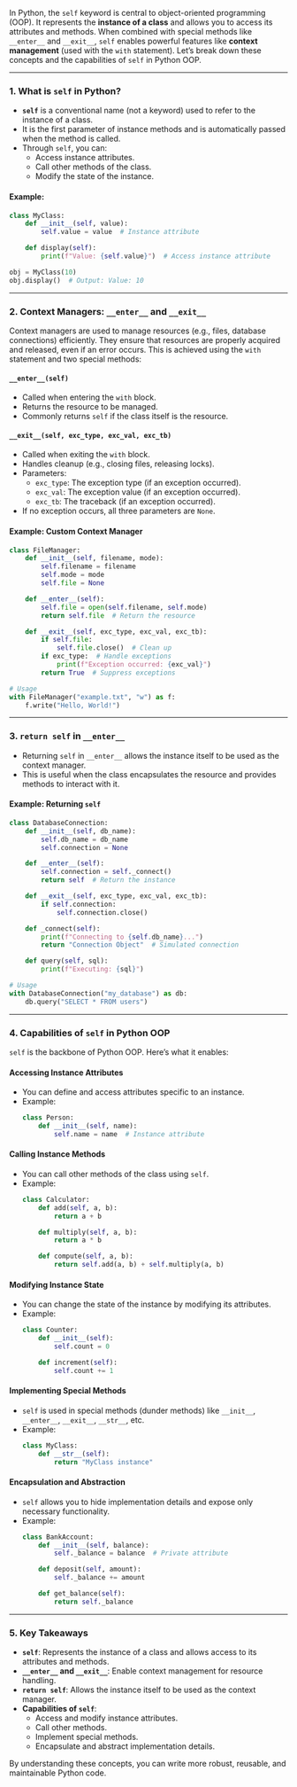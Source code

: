 In Python, the `self` keyword is central to object-oriented programming (OOP). It represents the **instance of a class** and allows you to access its attributes and methods. When combined with special methods like `__enter__` and `__exit__`, `self` enables powerful features like **context management** (used with the `with` statement). Let’s break down these concepts and the capabilities of `self` in Python OOP.

---

### **1. What is `self` in Python?**

- **`self`** is a conventional name (not a keyword) used to refer to the instance of a class.
- It is the first parameter of instance methods and is automatically passed when the method is called.
- Through `self`, you can:
  - Access instance attributes.
  - Call other methods of the class.
  - Modify the state of the instance.

#### Example:
```python
class MyClass:
    def __init__(self, value):
        self.value = value  # Instance attribute

    def display(self):
        print(f"Value: {self.value}")  # Access instance attribute

obj = MyClass(10)
obj.display()  # Output: Value: 10
```

---

### **2. Context Managers: `__enter__` and `__exit__`**

Context managers are used to manage resources (e.g., files, database connections) efficiently. They ensure that resources are properly acquired and released, even if an error occurs. This is achieved using the `with` statement and two special methods:

#### **`__enter__(self)`**
- Called when entering the `with` block.
- Returns the resource to be managed.
- Commonly returns `self` if the class itself is the resource.

#### **`__exit__(self, exc_type, exc_val, exc_tb)`**
- Called when exiting the `with` block.
- Handles cleanup (e.g., closing files, releasing locks).
- Parameters:
  - `exc_type`: The exception type (if an exception occurred).
  - `exc_val`: The exception value (if an exception occurred).
  - `exc_tb`: The traceback (if an exception occurred).
- If no exception occurs, all three parameters are `None`.

#### Example: Custom Context Manager
```python
class FileManager:
    def __init__(self, filename, mode):
        self.filename = filename
        self.mode = mode
        self.file = None

    def __enter__(self):
        self.file = open(self.filename, self.mode)
        return self.file  # Return the resource

    def __exit__(self, exc_type, exc_val, exc_tb):
        if self.file:
            self.file.close()  # Clean up
        if exc_type:  # Handle exceptions
            print(f"Exception occurred: {exc_val}")
        return True  # Suppress exceptions

# Usage
with FileManager("example.txt", "w") as f:
    f.write("Hello, World!")
```

---

### **3. `return self` in `__enter__`**

- Returning `self` in `__enter__` allows the instance itself to be used as the context manager.
- This is useful when the class encapsulates the resource and provides methods to interact with it.

#### Example: Returning `self`
```python
class DatabaseConnection:
    def __init__(self, db_name):
        self.db_name = db_name
        self.connection = None

    def __enter__(self):
        self.connection = self._connect()
        return self  # Return the instance

    def __exit__(self, exc_type, exc_val, exc_tb):
        if self.connection:
            self.connection.close()

    def _connect(self):
        print(f"Connecting to {self.db_name}...")
        return "Connection Object"  # Simulated connection

    def query(self, sql):
        print(f"Executing: {sql}")

# Usage
with DatabaseConnection("my_database") as db:
    db.query("SELECT * FROM users")
```

---

### **4. Capabilities of `self` in Python OOP**

`self` is the backbone of Python OOP. Here’s what it enables:

#### **Accessing Instance Attributes**
- You can define and access attributes specific to an instance.
- Example:
  ```python
  class Person:
      def __init__(self, name):
          self.name = name  # Instance attribute
  ```

#### **Calling Instance Methods**
- You can call other methods of the class using `self`.
- Example:
  ```python
  class Calculator:
      def add(self, a, b):
          return a + b

      def multiply(self, a, b):
          return a * b

      def compute(self, a, b):
          return self.add(a, b) + self.multiply(a, b)
  ```

#### **Modifying Instance State**
- You can change the state of the instance by modifying its attributes.
- Example:
  ```python
  class Counter:
      def __init__(self):
          self.count = 0

      def increment(self):
          self.count += 1
  ```

#### **Implementing Special Methods**
- `self` is used in special methods (dunder methods) like `__init__`, `__enter__`, `__exit__`, `__str__`, etc.
- Example:
  ```python
  class MyClass:
      def __str__(self):
          return "MyClass instance"
  ```

#### **Encapsulation and Abstraction**
- `self` allows you to hide implementation details and expose only necessary functionality.
- Example:
  ```python
  class BankAccount:
      def __init__(self, balance):
          self._balance = balance  # Private attribute

      def deposit(self, amount):
          self._balance += amount

      def get_balance(self):
          return self._balance
  ```

---

### **5. Key Takeaways**

- **`self`**: Represents the instance of a class and allows access to its attributes and methods.
- **`__enter__` and `__exit__`**: Enable context management for resource handling.
- **`return self`**: Allows the instance itself to be used as the context manager.
- **Capabilities of `self`**:
  - Access and modify instance attributes.
  - Call other methods.
  - Implement special methods.
  - Encapsulate and abstract implementation details.

By understanding these concepts, you can write more robust, reusable, and maintainable Python code.
